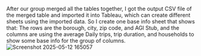After our group merged all the tables together, I got the output CSV file of the merged table and imported it into Tableau, which can create different sheets using the imported data. So I create one base info sheet that shows that: 
The rows are the borough, city, zip code, and AGI Stub, and the columns are using the average Daily trips, trip duration, and households to show some base info for the group of columns.
![Screenshot 2025-05-12 165057](https://github.com/user-attachments/assets/062d0465-ebae-4383-b47f-e352716a8169)

